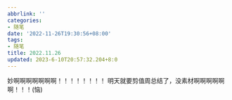 ```yaml
---
abbrlink: ''
categories:
- 随笔
date: '2022-11-26T19:30:56+08:00'
tags:
- 随笔
title: 2022.11.26
updated: 2023-6-10T20:57:32.204+8:0
---
```

妙啊啊啊啊啊啊啊！！！！！！！！
明天就要剪值周总结了，没素材啊啊啊啊啊啊！！！(恼)
